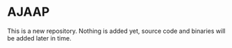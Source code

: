 # AJAAP
This is a new repository. Nothing is added yet, source code and binaries will be added later in time.
